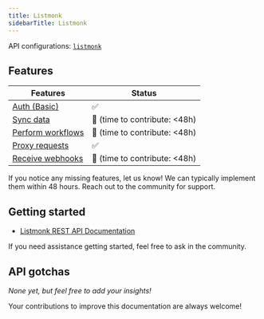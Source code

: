 ```yaml
---
title: Listmonk
sidebarTitle: Listmonk
---
```


API configurations: [`listmonk`](https://terapi.dev/providers.yaml)

## Features

| Features                                                             | Status                           |
| -------------------------------------------------------------------- | -------------------------------- |
| [Auth (Basic)](/integrate/guides/authorize-an-api)                   | ✅                               |
| [Sync data](/integrate/guides/sync-data-from-an-api)                 | 🚫 (time to contribute: &lt;48h) |
| [Perform workflows](/integrate/guides/perform-workflows-with-an-api) | 🚫 (time to contribute: &lt;48h) |
| [Proxy requests](/integrate/guides/proxy-requests-to-an-api)         | ✅                               |
| [Receive webhooks](/integrate/guides/receive-webhooks-from-an-api)   | 🚫 (time to contribute: &lt;48h) |

If you notice any missing features, let us know! We can typically implement them within 48 hours. Reach out to the community for support.

## Getting started

-   [Listmonk REST API Documentation](https://listmonk.app/docs/apis/apis/)

If you need assistance getting started, feel free to ask in the community.

## API gotchas

_None yet, but feel free to add your insights!_

Your contributions to improve this documentation are always welcome!


